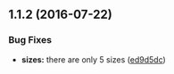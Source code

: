 <a name="1.1.2"></a>
## 1.1.2 (2016-07-22)


### Bug Fixes

* **sizes:** there are only 5 sizes ([ed9d5dc](https://bitbucket.org/atlassian/atlaskit/commits/ed9d5dc))



